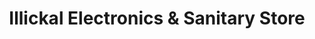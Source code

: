 ---
title: "Illickal Electronics & Sanitary Store"
url: /cherthala-thankey/illickal-electronics-and-sanitary-store/
shop: electronics
---
